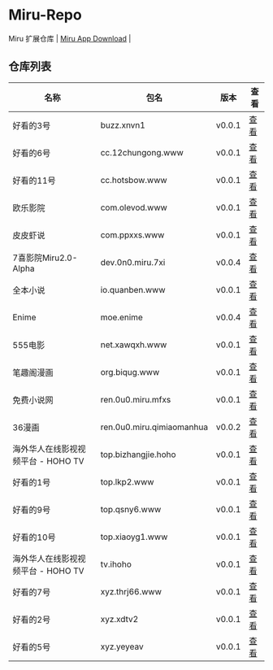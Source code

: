 
# Miru-Repo

Miru 扩展仓库 | [Miru App Download](https://github.com/bizhangjie/repo) |

## 仓库列表
|  名称   | 包名 | 版本 | 查看 |
|  ----   | ---- | --- | ---  |
| 好看的3号 | buzz.xnvn1 | v0.0.1 | [查看](https://github.com/bizhangjie/repo/blob/main/repo/buzz.xnvn1.js) |
| 好看的6号 | cc.12chungong.www | v0.0.1 | [查看](https://github.com/bizhangjie/repo/blob/main/repo/cc.12chungong.www.js) |
| 好看的11号 | cc.hotsbow.www | v0.0.1 | [查看](https://github.com/bizhangjie/repo/blob/main/repo/cc.hotsbow.www.js) |
| 欧乐影院 | com.olevod.www | v0.0.1 | [查看](https://github.com/bizhangjie/repo/blob/main/repo/com.olevod.www.js) |
| 皮皮虾说 | com.ppxxs.www | v0.0.1 | [查看](https://github.com/bizhangjie/repo/blob/main/repo/com.ppxxs.www.js) |
| 7喜影院Miru2.0-Alpha | dev.0n0.miru.7xi | v0.0.4 | [查看](https://github.com/bizhangjie/repo/blob/main/repo/dev.0n0.miru.7xi.js) |
| 全本小说 | io.quanben.www | v0.0.1 | [查看](https://github.com/bizhangjie/repo/blob/main/repo/io.quanben.www.js) |
| Enime | moe.enime | v0.0.4 | [查看](https://github.com/bizhangjie/repo/blob/main/repo/moe.enime.js) |
| 555电影 | net.xawqxh.www | v0.0.1 | [查看](https://github.com/bizhangjie/repo/blob/main/repo/net.xawqxh.www.js) |
| 笔趣阁漫画 | org.biqug.www | v0.0.1 | [查看](https://github.com/bizhangjie/repo/blob/main/repo/org.biqug.www.js) |
| 免费小说网 | ren.0u0.miru.mfxs | v0.0.1 | [查看](https://github.com/bizhangjie/repo/blob/main/repo/ren.0u0.miru.mfxs.js) |
| 36漫画 | ren.0u0.miru.qimiaomanhua | v0.0.2 | [查看](https://github.com/bizhangjie/repo/blob/main/repo/ren.0u0.miru.qimiaomanhua.js) |
| 海外华人在线影视视频平台 - HOHO TV | top.bizhangjie.hoho | v0.0.1 | [查看](https://github.com/bizhangjie/repo/blob/main/repo/top.bizhangjie.hoho.js) |
| 好看的1号 | top.lkp2.www | v0.0.1 | [查看](https://github.com/bizhangjie/repo/blob/main/repo/top.lkp2.www.js) |
| 好看的9号 | top.qsny6.www | v0.0.1 | [查看](https://github.com/bizhangjie/repo/blob/main/repo/top.qsny6.www.js) |
| 好看的10号 | top.xiaoyg1.www | v0.0.1 | [查看](https://github.com/bizhangjie/repo/blob/main/repo/top.xiaoyg1.www.js) |
| 海外华人在线影视视频平台 - HOHO TV | tv.ihoho | v0.0.1 | [查看](https://github.com/bizhangjie/repo/blob/main/repo/tv.ihoho.js) |
| 好看的7号 | xyz.thrj66.www | v0.0.1 | [查看](https://github.com/bizhangjie/repo/blob/main/repo/xyz.thrj66.www.js) |
| 好看的2号 | xyz.xdtv2 | v0.0.1 | [查看](https://github.com/bizhangjie/repo/blob/main/repo/xyz.xdtv2.js) |
| 好看的5号 | xyz.yeyeav | v0.0.1 | [查看](https://github.com/bizhangjie/repo/blob/main/repo/xyz.yeyeav.js) |
